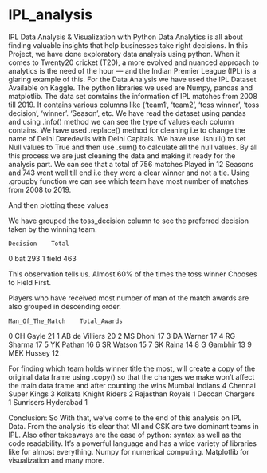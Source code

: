 # IPL_analysis
IPL Data Analysis & Visualization with Python
Data Analytics is all about finding valuable insights that help businesses take right decisions. In this Project, we have done exploratory data analysis using python. When it comes to Twenty20 cricket (T20), a more evolved and nuanced approach to analytics is the need of the hour — and the Indian Premier League (IPL) is a glaring example of this. For the Data Analysis we have used the IPL Dataset Available on Kaggle. The python libraries we used are Numpy, pandas and matplotlib. The data set comtains the information of IPL matches from 2008 till 2019. It contains various columns like (‘team1’, ‘team2’, ‘toss winner’, ‘toss decision’, ‘winner’. ‘Season’, etc. We have read the dataset using pandas and using .info() method we can see the type of values each column contains. We have used .replace() method for cleaning i.e to change the name of Delhi Daredevils with Delhi Capitals. We have use .isnull() to set Null values to True and then use .sum() to calculate all the null values. By all this process we are just cleaning the data and making it ready for the analysis part. We can see that a total of 756 matches Played in 12 Seasons and 743 went well till end i.e they were a clear winner and not a tie. Using .groupby function we can see which team have most number of matches from 2008 to 2019.
                                       
And then plotting these values
 
We have grouped the toss_decision column to see the preferred decision taken by the winning team.
                                 
	Decision	Total
0	bat	293
1	field	463

This observation tells us. Almost 60% of the times the toss winner Chooses to Field First.
    
Players who have received most number of man of the match awards are also grouped in descending order.
                                  
	Man_Of_The_Match	Total_Awards
0	CH Gayle	21
1	AB de Villiers	20
2	MS Dhoni	17
3	DA Warner	17
4	RG Sharma	17
5	YK Pathan	16
6	SR Watson	15
7	SK Raina	14
8	G Gambhir	13
9	MEK Hussey	12


        

For finding which team holds winner title the most, will create a copy of the original data frame using .copy() so that the changes we make won’t affect the main data frame and after counting the wins
Mumbai Indians           4
Chennai Super Kings      3
Kolkata Knight Riders    2
Rajasthan Royals         1
Deccan Chargers          1
Sunrisers Hyderabad      1					

 

Conclusion: So With that, we’ve come to the end of this analysis on IPL Data. From the analysis it’s clear that MI and CSK are two dominant teams in IPL. Also other takeaways are the ease of python: syntax as well as the code readability. It’s a powerful language and has a wide variety of libraries like for almost everything. Numpy for numerical computing. Matplotlib for visualization and many more.
